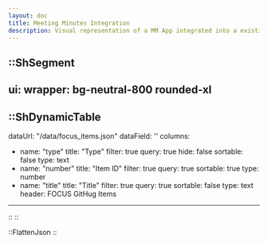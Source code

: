 ```yaml
---
layout: doc
title: Meeting Minutes Integration
description: Visual representation of a MM App integrated into a existing website
---
```


::ShSegment
---
ui:
    wrapper: bg-neutral-800 rounded-xl
---
::ShDynamicTable
---
dataUrl: "/data/focus_items.json"
dataField: ''
columns:
  - name: "type"
    title: "Type"
    filter: true
    query: true
    hide: false
    sortable: false
    type: text
  - name: "number"
    title: "Item ID"
    filter: true
    query: true
    sortable: true
    type: number
  - name: "title"
    title: "Title"
    filter: true
    query: true
    sortable: false
    type: text
header: FOCUS GitHug Items
---
::
::

::FlattenJson
::